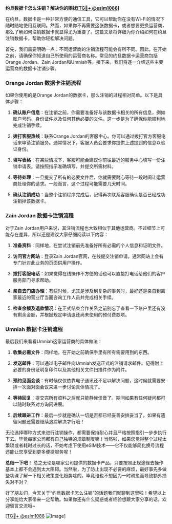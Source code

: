 **约旦数据卡怎么注销？解决你的困扰[[TG💪+ @esim1088](https://t.me/s/esim1088)]**

在约旦，数据卡是一种非常方便的通信工具，它可以帮助你在没有Wi-Fi的情况下随时随地使用互联网。然而，如果你不再需要这张数据卡，或者想要更换运营商，那么了解如何注销数据卡就显得尤为重要了。这篇文章将详细为你介绍如何在约旦注销数据卡，帮助你轻松解决问题。

首先，我们需要明确一点：不同运营商的注销流程可能会有所不同。因此，在开始之前，请确保你知道自己所使用的运营商名称。常见的约旦数据卡运营商包括Orange Jordan、Zain Jordan和Umniah等。接下来，我们将逐一介绍这些主要运营商的数据卡注销步骤。

### Orange Jordan 数据卡注销流程

如果你使用的是Orange Jordan的数据卡，那么注销的过程相对简单。以下是具体步骤：

1. **确认账户信息**：在注销之前，你需要准备好与该数据卡相关的所有信息，例如账户号码、身份证件以及任何其他必要的文件。这一步是为了确保你能顺利地完成注销手续。

2. **拨打客服热线**：联系Orange Jordan的客服中心。你可以通过拨打官方客服电话来申请注销服务。通常情况下，客服人员会要求你提供上述提到的信息以验证身份。

3. **填写表格**：在某些情况下，客服可能会建议你前往最近的服务中心填写一份注销申请表。请按照指示准确填写，并提交所需材料。

4. **等待处理**：一旦提交了所有的必要文件后，你就需要耐心等待一段时间让运营商处理你的请求。一般而言，这个过程可能需要几天时间。

5. **确认注销成功**：当整个注销程序完成后，记得再次联系客服确认是否已经成功注销掉该数据卡。

### Zain Jordan 数据卡注销流程

对于Zain Jordan用户来说，其注销流程也大致相似于其他运营商。不过细节上可能存在差异，所以还是建议大家仔细阅读以下内容：

1. **准备资料**：同样地，在尝试注销前先准备好所有必需的个人信息和证明文件。

2. **访问官方网站**：登录Zain Jordan官网，在线提交注销申请。通常网站上会有专门针对此业务的页面供用户操作。

3. **拨打客服电话**：如果觉得在线操作不方便的话也可以直接打电话给他们的客户服务部门寻求帮助。

4. **亲自去门店办理**：有些时候，尤其是涉及到复杂的事务时，最好还是亲自到离家最近的营业厅当面咨询工作人员并完成相关手续。

5. **检查余额及退款情况**：在正式结束合作关系之前别忘了查看一下账户里还有没有剩余金额，并根据规定申请退还尚未使用的预付费款项。

### Umniah 数据卡注销流程

最后我们来看看Umniah这家运营商的具体做法：

1. **收集必需文件**：同样地，在开始之前确保手里有所有需要用到的东西。
   
2. **发送邮件**：可以通过电子邮件向Umniah发送正式的注销请求邮件。记得附上必要的身份证明复印件以及其他相关文件扫描件作为附件。

3. **预约见面会谈**：有时候仅仅依靠电子通讯还不足以解决问题，这时候就需要安排一次面对面会议来进一步讨论具体情况了。

4. **等待回复**：提交完所有资料之后就只能静候佳音了。期间如果有任何疑问都可以随时联系对方询问进展。

5. **后续跟进工作**：最后一步就是确认一切是否都已经妥善安排妥当了。如果有遗留问题还需要继续追踪解决才行哦！

无论选择哪种方式来进行注销操作，都需要保持耐心并且严格按照指引一步步执行下去。毕竟每家公司都有自己独特的规章制度嘛！当然啦，如果您觉得整个过程太繁琐或者耗时过长的话，不妨考虑下使用eSIM技术——它不仅能够简化换号流程还能让您享受到更多便捷服务呢！

**总结一下吧！** 总之无论是哪家公司提供的数据卡产品，只要按照正规途径去操作基本上都不会遇到太大阻碍。当然啦，为了防止出现不必要的麻烦，最好事先多做些功课了解一下相关政策变化趋势啥的。毕竟谁也不想因为一时疏忽而导致额外损失对不对？

好了朋友们，今天关于“约旦数据卡怎么注销”的话题我们就聊到这里啦！希望以上分享能给大家带来一定帮助。如果你还有什么疑惑或者经验想跟大家分享的话，欢迎留言交流哦~ 

[[TG💪+ @esim1088](https://t.me/s/esim1088) ![Image](https://i.postimg.cc/4NQfJmqS/Snipaste-2025-05-13-00-14-12.png)]